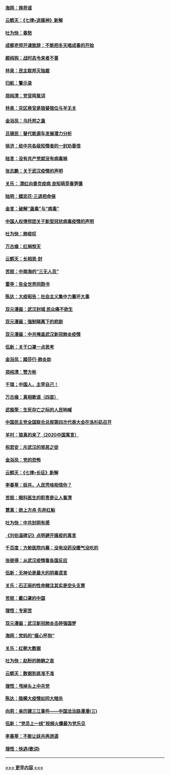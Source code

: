 #### [海网：换将谣](../pages/nsc993/n11873712.md?t=02171422) 
#### [云鹤天：《七律▪送瘟神》新解](../pages/nsc993/n11873598.md?t=02171422) 
#### [吐为快：春愁](../pages/nsc993/n11872801.md?t=02171422) 
#### [成都老师开课致辞：不能把冬天唱成春的开始](../pages/nsc993/n11872653.md?t=02171422) 
#### [颜纯钩：战时态令来者不善](../pages/nsc993/n11872011.md?t=02171422) 
#### [林泉：民主联邦灭独裁](../pages/nsc993/n11870998.md?t=02171422) 
#### [归航：警示录](../pages/nsc993/n11870963.md?t=02171422) 
#### [郑纯清：党官鸣冤词](../pages/nsc993/n11870938.md?t=02171422) 
#### [林泉：灾区换官是狼替狼位与羊无关](../pages/nsc993/n11870896.md?t=02171422) 
#### [金浴凤：乌托邦之蛊](../pages/nsc993/n11870879.md?t=02171422) 
#### [吕锡民：替代能源车发展潜力分析](../pages/nsc993/n11870656.md?t=02171422) 
#### [徐济：给中共各级知情者的一封劝善信](../pages/nsc993/n11868561.md?t=02171422) 
#### [陆言：没有共产党就没有病毒祸](../pages/nsc993/n11868232.md?t=02171422) 
#### [张志鹏：关于武汉疫情的声明](../pages/nsc993/n11867182.md?t=02171422) 
#### [关乐： 漂红向善克疫病 良知萌芽春笋蓬](../pages/nsc993/n11865710.md?t=02171422) 
#### [陆明：蝶恋花‧三退把命保](../pages/nsc993/n11865673.md?t=02171422) 
#### [金言：破解“蛊毒”与“病毒”](../pages/nsc993/n11864103.md?t=02171422) 
#### [中国人权律师团关于新型冠状病毒疫情的声明](../pages/nsc993/n11864249.md?t=02171422) 
#### [吐为快：肺疫叹](../pages/nsc993/n11864027.md?t=02171422) 
#### [万古缘：红祸惊天](../pages/nsc993/n11864079.md?t=02171422) 
#### [云鹤天：长相思‧封](../pages/nsc993/n11864006.md?t=02171422) 
#### [苦胆：中南海的“三无人员”](../pages/nsc993/n11862997.md?t=02171422) 
#### [雷亭：告全世界同胞书](../pages/nsc993/n11862572.md?t=02171422) 
#### [陈达：大疫昭告：社会主义集中力量坏大事](../pages/nsc993/n11859419.md?t=02171422) 
#### [双元漫画：武汉封城 民众痛不欲生](../pages/nsc993/n11859287.md?t=02171422) 
#### [双元漫画：强制隔离下的悲剧](../pages/nsc993/n11859244.md?t=02171422) 
#### [双元漫画：中共掩盖武汉新冠肺炎疫情](../pages/nsc993/n11858249.md?t=02171422) 
#### [伍新：关于口罩一点思考](../pages/nsc993/n11859195.md?t=02171422) 
#### [金浴凤：踏莎行‧肺炎劫](../pages/nsc993/n11858227.md?t=02171422) 
#### [郑纯清：赞方彬](../pages/nsc993/n11856803.md?t=02171422) 
#### [千瑞；中国人，主宰自己！](../pages/nsc993/n11856793.md?t=02171422) 
#### [万古缘：真相歌谣（四首）](../pages/nsc993/n11856263.md?t=02171422) 
#### [武振荣：生死存亡之际的人民呐喊](../pages/nsc993/n11856256.md?t=02171422) 
#### [中国民主党全国联合总部第四次代表大会在洛杉矶召开](../pages/nsc993/n11856344.md?t=02171422) 
#### [羊村：狼真的来了（2020中国寓言）](../pages/nsc993/n11856229.md?t=02171422) 
#### [祝君安：斥武汉的邪恶之徒](../pages/nsc993/n11855861.md?t=02171422) 
#### [金浴凤：党的恐怖](../pages/nsc993/n11855849.md?t=02171422) 
#### [云鹤天：《七律▪长征》新解](../pages/nsc993/n11855479.md?t=02171422) 
#### [李春草：妖共，人民凭啥相信你？](../pages/nsc993/n11855196.md?t=02171422) 
#### [苦胆：眼科医生的职责是让人看清](../pages/nsc993/n11853840.md?t=02171422) 
#### [慧真：欲上方舟 先弃红船](../pages/nsc993/n11853483.md?t=02171422) 
#### [吐为快：中共封网有感](../pages/nsc993/n11852575.md?t=02171422) 
#### [《刘伯温碑记》点明避开瘟疫的真言](../pages/nsc993/n11852128.md?t=02171422) 
#### [千百度：方舱医院内幕：没电没药没暖气没吃的](../pages/nsc993/n11850211.md?t=02171422) 
#### [张彼得：从武汉疫情看各国反应](../pages/nsc993/n11850102.md?t=02171422) 
#### [伍新：无神论是最大的阴毒谎言](../pages/nsc993/n11846129.md?t=02171422) 
#### [关乐：石正丽的性命赌注其实是空头支票](../pages/nsc993/n11846109.md?t=02171422) 
#### [苦胆：戴口罩的中国](../pages/nsc993/n11845576.md?t=02171422) 
#### [理悟：专家苦](../pages/nsc993/n11845564.md?t=02171422) 
#### [双元漫画：武汉新冠肺炎击碎强国梦](../pages/nsc993/n11843320.md?t=02171422) 
#### [海网：党妈的“瘟心怀抱”](../pages/nsc993/n11840740.md?t=02171422) 
#### [关乐：红朝大数据](../pages/nsc993/n11840675.md?t=02171422) 
#### [吐为快：赵粉的肺腑之哀](../pages/nsc993/n11840618.md?t=02171422) 
#### [云鹤天：数据到底准不准](../pages/nsc993/n11840325.md?t=02171422) 
#### [理悟：甩掉头上中共党](../pages/nsc993/n11838826.md?t=02171422) 
#### [陈达：隐瞒大疫情如同大暗杀](../pages/nsc993/n11838771.md?t=02171422) 
#### [向莉：亲历建三江事件——中国法治路漫漫(三)](../pages/nsc993/n11831825.md?t=02171422) 
#### [伍新：“党员上一线”视频火爆最为党乐见](../pages/nsc993/n11838200.md?t=02171422) 
#### [李春草：不能让妖共再逍遥](../pages/nsc993/n11838102.md?t=02171422) 
#### [理悟：快逃(歌词)](../pages/nsc993/n11838083.md?t=02171422) 

----
#### [ >>> 更早内容 <<< ](../indexes/nsc993-earlier.md)
